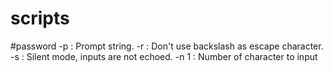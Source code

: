 # scripts
#password
-p : Prompt string.
-r : Don't use backslash as escape character.
-s : Silent mode, inputs are not echoed.
-n 1 : Number of character to input
